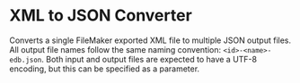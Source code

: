 XML to JSON Converter
=====================

Converts a single FileMaker exported XML file to multiple JSON output files. All output file names follow the same naming convention: <code>&lt;id&gt;-&lt;name&gt;-edb.json</code>. Both input and output files are expected to have a UTF-8 encoding, but this can be specified as a parameter.
